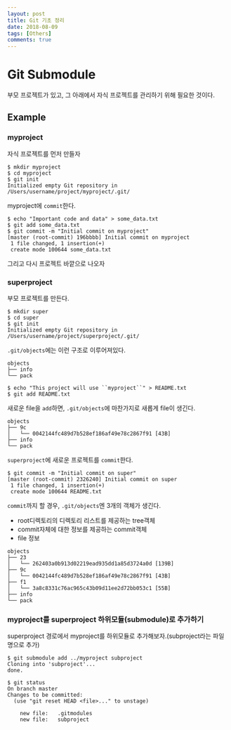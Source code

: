 ```yaml
---
layout: post
title: Git 기초 정리
date: 2018-08-09
tags: [Others]
comments: true
---
```


# Git Submodule

부모 프로젝트가 있고, 그 아래에서 자식 프로젝트를 관리하기 위해 필요한 것이다.

## Example

### myproject

자식 프로젝트를 먼저 만들자

```
$ mkdir myproject
$ cd myproject
$ git init
Initialized empty Git repository in /Users/username/project/myproject/.git/
```

myproject에 `commit`한다.
```
$ echo "Important code and data" > some_data.txt
$ git add some_data.txt
$ git commit -m "Initial commit on myproject"
[master (root-commit) 196bbbb] Initial commit on myproject
 1 file changed, 1 insertion(+)
 create mode 100644 some_data.txt
```
그리고 다시 프로젝트 바깥으로 나오자

### superproject

부모 프로젝트를 만든다.

```
$ mkdir super
$ cd super
$ git init
Initialized empty Git repository in /Users/username/project/superproject/.git/
```

`.git/objects`에는 이런 구조로 이루어져있다.
```
objects
├── info
└── pack
```

```
$ echo "This project will use ``myproject``" > README.txt
$ git add README.txt
```

새로운 file을 `add`하면, `.git/objects`에 마찬가지로 새롭게 file이 생긴다.
```
objects
├── 9c
│   └── 0042144fc489d7b528ef186af49e78c2867f91 [43B]
├── info
└── pack
```

`superproject`에 새로운 프로젝트를 `commit`한다.
```
$ git commit -m "Initial commit on super"
[master (root-commit) 2326240] Initial commit on super
 1 file changed, 1 insertion(+)
 create mode 100644 README.txt
```

`commit`까지 할 경우, `.git/objects`엔 3개의 객체가 생긴다.
- root디렉토리의 디렉토리 리스트를 제공하는 tree객체
- commit자체에 대한 정보를 제공하는 commit객체
- file 정보

```
objects
├── 23
│   └── 262403a0b913d02219ead935dd1a85d3724a0d [139B]
├── 9c
│   └── 0042144fc489d7b528ef186af49e78c2867f91 [43B]
├── f1
│   └── 3a8c8331c76ac965c43b09d11ee2d72bb053c1 [55B]
├── info
└── pack
```

### myproject를 superproject 하위모듈(submodule)로 추가하기

superproject 경로에서 myproject를 하위모듈로 추가해보자.(subproject라는 파일명으로 추가)

```
$ git submodule add ../myproject subproject
Cloning into 'subproject'...
done.
```

```
$ git status
On branch master
Changes to be committed:
  (use "git reset HEAD <file>..." to unstage)

	new file:   .gitmodules
	new file:   subproject
```
